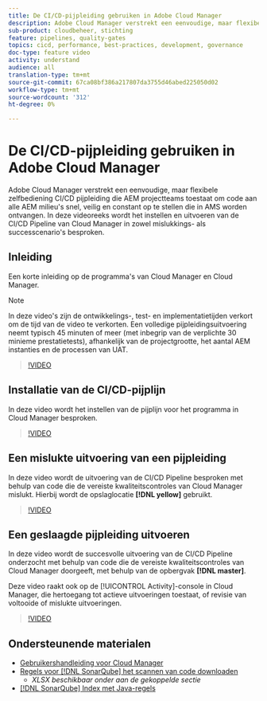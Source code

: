 ```yaml
---
title: De CI/CD-pijpleiding gebruiken in Adobe Cloud Manager
description: Adobe Cloud Manager verstrekt een eenvoudige, maar flexibele zelfbediening CI/CD pijpleiding die AEM projectteams toestaat om code aan alle AEM milieu's snel, veilig en constant op te stellen die in AMS worden ontvangen. In deze videoreeks wordt het instellen en uitvoeren van de CI/CD Pipeline van Cloud Manager in zowel mislukkings- als successcenario's besproken.
sub-product: cloudbeheer, stichting
feature: pipelines, quality-gates
topics: cicd, performance, best-practices, development, governance
doc-type: feature video
activity: understand
audience: all
translation-type: tm+mt
source-git-commit: 67ca08bf386a217807da3755d46abed225050d02
workflow-type: tm+mt
source-wordcount: '312'
ht-degree: 0%

---
```



# De CI/CD-pijpleiding gebruiken in Adobe Cloud Manager

Adobe Cloud Manager verstrekt een eenvoudige, maar flexibele zelfbediening CI/CD pijpleiding die AEM projectteams toestaat om code aan alle AEM milieu&#39;s snel, veilig en constant op te stellen die in AMS worden ontvangen. In deze videoreeks wordt het instellen en uitvoeren van de CI/CD Pipeline van Cloud Manager in zowel mislukkings- als successcenario&#39;s besproken.

## Inleiding

Een korte inleiding op de programma&#39;s van Cloud Manager en Cloud Manager.

>[!NOTE]
>
>In deze video&#39;s zijn de ontwikkelings-, test- en implementatietijden verkort om de tijd van de video te verkorten. Een volledige pijpleidingsuitvoering neemt typisch 45 minuten of meer (met inbegrip van de verplichte 30 minieme prestatietests), afhankelijk van de projectgrootte, het aantal AEM instanties en de processen van UAT.

>[!VIDEO](https://video.tv.adobe.com/v/23082/?quality=12&learn=on)

## Installatie van de CI/CD-pijplijn

In deze video wordt het instellen van de pijplijn voor het programma in Cloud Manager besproken.

>[!VIDEO](https://video.tv.adobe.com/v/23083/?quality=12&learn=on)

## Een mislukte uitvoering van een pijpleiding

In deze video wordt de uitvoering van de CI/CD Pipeline besproken met behulp van code die de vereiste kwaliteitscontroles van Cloud Manager mislukt. Hierbij wordt de opslaglocatie **[!DNL yellow]** gebruikt.

>[!VIDEO](https://video.tv.adobe.com/v/23084/?quality=12&learn=on)

## Een geslaagde pijpleiding uitvoeren

In deze video wordt de succesvolle uitvoering van de CI/CD Pipeline onderzocht met behulp van code die de vereiste kwaliteitscontroles van Cloud Manager doorgeeft, met behulp van de opbergvak **[!DNL master]**.

Deze video raakt ook op de [!UICONTROL Activity]-console in Cloud Manager, die hertoegang tot actieve uitvoeringen toestaat, of revisie van voltooide of mislukte uitvoeringen.

>[!VIDEO](https://video.tv.adobe.com/v/23085/?quality=12&learn=on)

## Ondersteunende materialen

* [Gebruikershandleiding voor Cloud Manager](https://helpx.adobe.com/experience-manager/cloud-manager/user-guide.html)
* [Regels voor  [!DNL SonarQube] het scannen van code downloaden](https://helpx.adobe.com/experience-manager/cloud-manager/using/understand-your-test-results.html#CodeQualityTesting)
   * *XLSX beschikbaar onder aan de gekoppelde sectie*
* [[!DNL SonarQube] Index met Java-regels](https://rules.sonarsource.com/java/)
